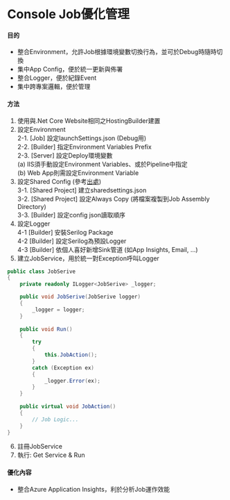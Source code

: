 # Console Job優化管理
#### 目的
* 整合Environment，允許Job根據環境變數切換行為，並可於Debug時隨時切換
* 集中App Config，便於統一更新與佈署
* 整合Logger，便於紀錄Event
* 集中跨專案邏輯，便於管理

#### 方法
1. 使用與.Net Core Website相同之HostingBuilder建置
2. 設定Environment <br>
  2-1. [Job] 設定launchSettings.json (Debug用) <br>
  2-2. [Builder] 指定Environment Variables Prefix <br>
  2-3. [Server] 設定Deploy環境變數 <br>
    (a) IIS須手動設定Environment Variables、或於Pipeline中指定 <br>
    (b) Web App則需設定Environment Variable
3. 設定Shared Config (參考[出處](https://andrewlock.net/sharing-appsettings-json-configuration-files-between-projects-in-asp-net-core/)) <br>
  3-1. [Shared Project] 建立sharedsettings.json <br>
  3-2. [Shared Project] 設定Always Copy (將檔案複製到Job Assembly Directory) <br>
  3-3. [Builder] 設定config json讀取順序 <br>
4. 設定Logger <br>
  4-1 [Builder] 安裝Serilog Package <br>
  4-2 [Builder] 設定Serilog為預設Logger <br>
  4-3 [Builder] 依個人喜好新增Sink管道 (如App Insights, Email, ...)
5. 建立JobService，用於統一對Exception呼叫Logger
```C#
public class JobSerive
{
    private readonly ILogger<JobSerive> _logger;

    public void JobSerive(JobSerive logger)
    {
        _logger = logger;
    }
    
    public void Run()
    {
        try
        {
            this.JobAction();
        }
        catch (Exception ex)
        {
            _logger.Error(ex);
        }
    }
    
    public virtual void JobAction()
    {
        // Job Logic...
    }
}
```
6. 註冊JobService
7. 執行: Get Service & Run


#### 優化內容
* 整合Azure Application Insights，利於分析Job運作效能